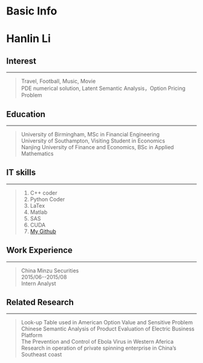 
# Basic Info<br>
# Hanlin Li

## Interest
------
>Travel, Football, Music, Movie<br>
>PDE numerical solution, Latent Semantic Analysis，Option Pricing Problem

## Education
------
>University of Birmingham, MSc in Financial Engineering<br>
>University of Southampton, Visiting Student in Economics<br>
>Nanjing University of Finance and Economics, BSc in Applied Mathematics<br>

## IT skills
------
>1. C++ coder<br>
>2. Python Coder
>3. LaTex
>4. Matlab
>5. SAS
>6. CUDA
>7. [My Github](https://github.com/hanlinlibham)

## Work Experience
------
> China Minzu Securities<br>
2015/06--2015/08<br>
Intern Analyst

## Related Research
------
> Look-up Table used in American Option Value and Sensitive Problem<br>
Chinese Semantic Analysis of Product Evaluation of Electric Business Platform<br>
The Prevention and Control of Ebola Virus in Western Aferica<br>
Research in operation of private spinning enterprise in China’s Southeast coast<br>
